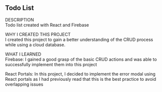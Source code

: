 ## Todo List

DESCRIPTION  
Todo list created with React and Firebase

WHY I CREATED THIS PROJECT  
I created this project to gain a better understanding of the CRUD process while using a cloud database.

WHAT I LEARNED  
Firebase: I gained a good grasp of the basic CRUD actions and was able to successfully implement them into this project

React Portals: In this project, I decided to implement the error modal using React portals as I had previously read that this is the best practice to avoid overlapping issues 


